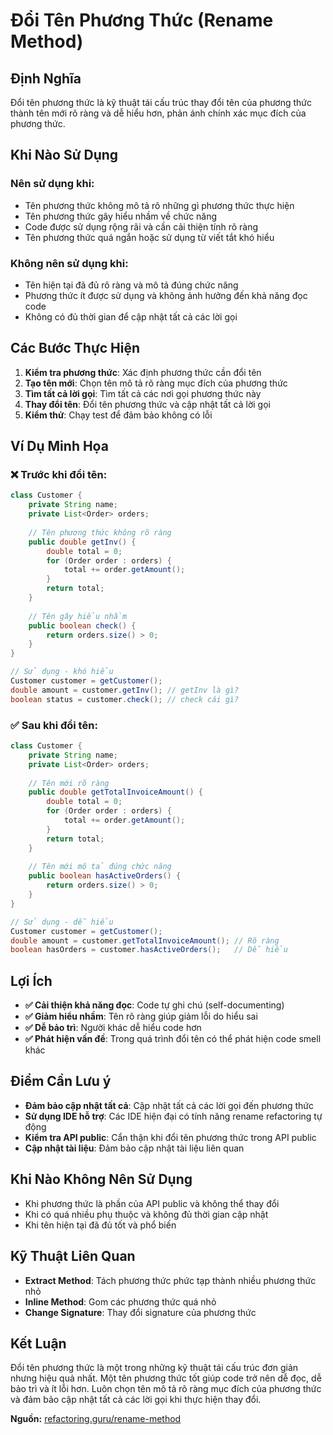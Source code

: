 # **Đổi Tên Phương Thức (Rename Method)**

## **Định Nghĩa**
Đổi tên phương thức là kỹ thuật tái cấu trúc thay đổi tên của phương thức thành tên mới rõ ràng và dễ hiểu hơn, phản ánh chính xác mục đích của phương thức.

## **Khi Nào Sử Dụng**

### **Nên sử dụng khi:**
- Tên phương thức không mô tả rõ những gì phương thức thực hiện
- Tên phương thức gây hiểu nhầm về chức năng
- Code được sử dụng rộng rãi và cần cải thiện tính rõ ràng
- Tên phương thức quá ngắn hoặc sử dụng từ viết tắt khó hiểu

### **Không nên sử dụng khi:**
- Tên hiện tại đã đủ rõ ràng và mô tả đúng chức năng
- Phương thức ít được sử dụng và không ảnh hưởng đến khả năng đọc code
- Không có đủ thời gian để cập nhật tất cả các lời gọi

## **Các Bước Thực Hiện**

1. **Kiểm tra phương thức**: Xác định phương thức cần đổi tên
2. **Tạo tên mới**: Chọn tên mô tả rõ ràng mục đích của phương thức
3. **Tìm tất cả lời gọi**: Tìm tất cả các nơi gọi phương thức này
4. **Thay đổi tên**: Đổi tên phương thức và cập nhật tất cả lời gọi
5. **Kiểm thử**: Chạy test để đảm bảo không có lỗi

## **Ví Dụ Minh Họa**

### **❌ Trước khi đổi tên:**
```java
class Customer {
    private String name;
    private List<Order> orders;
    
    // Tên phương thức không rõ ràng
    public double getInv() {
        double total = 0;
        for (Order order : orders) {
            total += order.getAmount();
        }
        return total;
    }
    
    // Tên gây hiểu nhầm
    public boolean check() {
        return orders.size() > 0;
    }
}

// Sử dụng - khó hiểu
Customer customer = getCustomer();
double amount = customer.getInv(); // getInv là gì?
boolean status = customer.check(); // check cái gì?
```

### **✅ Sau khi đổi tên:**
```java
class Customer {
    private String name;
    private List<Order> orders;
    
    // Tên mới rõ ràng
    public double getTotalInvoiceAmount() {
        double total = 0;
        for (Order order : orders) {
            total += order.getAmount();
        }
        return total;
    }
    
    // Tên mới mô tả đúng chức năng
    public boolean hasActiveOrders() {
        return orders.size() > 0;
    }
}

// Sử dụng - dễ hiểu
Customer customer = getCustomer();
double amount = customer.getTotalInvoiceAmount(); // Rõ ràng
boolean hasOrders = customer.hasActiveOrders();   // Dễ hiểu
```

## **Lợi Ích**

- **✅ Cải thiện khả năng đọc**: Code tự ghi chú (self-documenting)
- **✅ Giảm hiểu nhầm**: Tên rõ ràng giúp giảm lỗi do hiểu sai
- **✅ Dễ bảo trì**: Người khác dễ hiểu code hơn
- **✅ Phát hiện vấn đề**: Trong quá trình đổi tên có thể phát hiện code smell khác

## **Điểm Cần Lưu ý**

- **Đảm bảo cập nhật tất cả**: Cập nhật tất cả các lời gọi đến phương thức
- **Sử dụng IDE hỗ trợ**: Các IDE hiện đại có tính năng rename refactoring tự động
- **Kiểm tra API public**: Cẩn thận khi đổi tên phương thức trong API public
- **Cập nhật tài liệu**: Đảm bảo cập nhật tài liệu liên quan

## **Khi Nào Không Nên Sử Dụng**

- Khi phương thức là phần của API public và không thể thay đổi
- Khi có quá nhiều phụ thuộc và không đủ thời gian cập nhật
- Khi tên hiện tại đã đủ tốt và phổ biến

## **Kỹ Thuật Liên Quan**

- **Extract Method**: Tách phương thức phức tạp thành nhiều phương thức nhỏ
- **Inline Method**: Gom các phương thức quá nhỏ
- **Change Signature**: Thay đổi signature của phương thức

## **Kết Luận**

Đổi tên phương thức là một trong những kỹ thuật tái cấu trúc đơn giản nhưng hiệu quả nhất. Một tên phương thức tốt giúp code trở nên dễ đọc, dễ bảo trì và ít lỗi hơn. Luôn chọn tên mô tả rõ ràng mục đích của phương thức và đảm bảo cập nhật tất cả các lời gọi khi thực hiện thay đổi.

**Nguồn:** [refactoring.guru/rename-method](https://refactoring.guru/rename-method)
